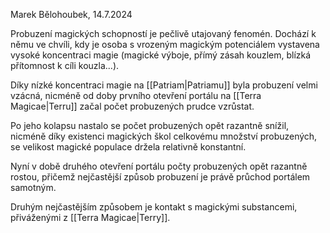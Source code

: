 Marek Bělohoubek, 14.7.2024

Probuzení magických schopností je pečlivě utajovaný fenomén. Dochází k němu ve chvíli, kdy je osoba s vrozeným magickým potenciálem vystavena vysoké koncentraci magie (magické výboje, přímý zásah kouzlem, blízká přítomnost k cíli kouzla...).

Díky nízké koncentraci magie na [[Patriam|Patriamu]] byla probuzení velmi vzácná, nicméně od doby prvního otevření portálu na [[Terra Magicae|Terru]] začal počet probuzených prudce vzrůstat.

Po jeho kolapsu nastalo se počet probuzených opět razantně snížil, nicméně díky existenci magických škol celkovému množství probuzených, se velikost magické populace držela relativně konstantní.

Nyní v době druhého otevření portálu počty probuzených opět razantně rostou, přičemž nejčastější způsob probuzení je právě průchod portálem samotným.

Druhým nejčastějším způsobem je kontakt s magickými substancemi, přiváženými z [[Terra Magicae|Terry]].

